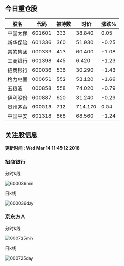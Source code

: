 
## 今日重仓股 

|股名|代码|被持数|时价|涨跌%|
|---|---|---|---|---|
|中国太保|601601|333|38.840|0.05|
|新华保险|601336|360|51.930|-0.25|
|美的集团|000333|423|60.400|-1.08|
|工商银行|601398|445|6.420|-1.23|
|招商银行|600036|536|30.290|-1.43|
|格力电器|000651|552|52.120|-1.66|
|五粮液|000858|558|74.020|-0.79|
|伊利股份|600887|620|31.240|-0.29|
|贵州茅台|600519|712|714.170|0.54|
|中国平安|601318|868|68.560|-1.24|

## 关注股信息
**更新时间 : Wed Mar 14 11:45:12 2018**
### 招商银行 
分时k线

![600036min](http://image.sinajs.cn/newchart/min/n/sh600036.gif)

日k线

![600036day](http://image.sinajs.cn/newchart/daily/n/sh600036.gif)

### 京东方Ａ 
分时k线

![000725min](http://image.sinajs.cn/newchart/min/n/sz000725.gif)

日k线

![000725day](http://image.sinajs.cn/newchart/daily/n/sz000725.gif)
